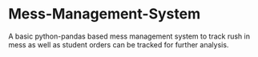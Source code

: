 # Mess-Management-System
A basic python-pandas based mess management system to track rush in mess as well as student orders can be tracked for further analysis.
